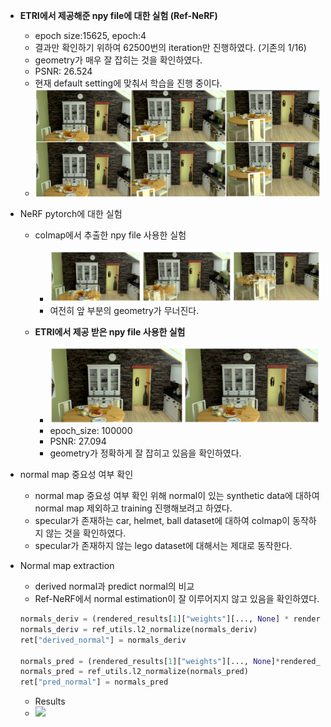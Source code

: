 * **ETRI에서 제공해준 npy file에 대한 실험 (Ref-NeRF)**
	* epoch size:15625, epoch:4
	* 결과만 확인하기 위하여 62500번의 iteration만 진행하였다. (기존의 1/16)
	* geometry가 매우 잘 잡히는 것을 확인하였다. 
	* PSNR: 26.524
	* 현재 default setting에 맞춰서 학습을 진행 중이다. 
	* ![](image/ref_kitchen_etri.png)

* NeRF pytorch에 대한 실험
	* colmap에서 추출한 npy file 사용한 실험
		* ![](image/colmap_kitchen.png)
		* 여전히 앞 부분의 geometry가 무너진다.
	
	* **ETRI에서 제공 받은 npy file 사용한 실험**
		* ![](image/etri_kitchen.png)
		* epoch_size: 100000
		* PSNR: 27.094
		* geometry가 정확하게 잘 잡히고 있음을 확인하였다. 

* normal map 중요성 여부 확인
	* normal map 중요성 여부 확인 위해 normal이 있는 synthetic data에 대하여 normal map 제외하고 training 진행해보려고 하였다.
	* specular가 존재하는 car, helmet, ball dataset에 대하여 colmap이 동작하지 않는 것을 확인하였다. 
	* specular가 존재하지 않는 lego dataset에 대해서는 제대로 동작한다.

* Normal map extraction
	* derived normal과 predict normal의 비교
	* Ref-NeRF에서 normal estimation이 잘 이루어지지 않고 있음을 확인하였다. 

	 ```python
	 normals_deriv = (rendered_results[1]["weights"][..., None] * rendered_results[1]["normals"]).sum(1)
	 normals_deriv = ref_utils.l2_normalize(normals_deriv)
	 ret["derived_normal"] = normals_deriv
	 
	 normals_pred = (rendered_results[1]["weights"][..., None]*rendered_results[1]["normals_pred"]).sum(1)
	 normals_pred = ref_utils.l2_normalize(normals_pred)
	 ret["pred_normal"] = normals_pred
	```
	* Results
	* ![](image/normal_extract.png) 